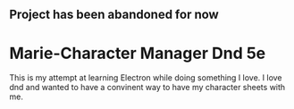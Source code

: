 ## Project has been abandoned for now
# Marie-Character Manager Dnd 5e
This is my attempt at learning Electron while doing something I love. I love dnd and wanted to have a convinent way to have my character sheets with me.
